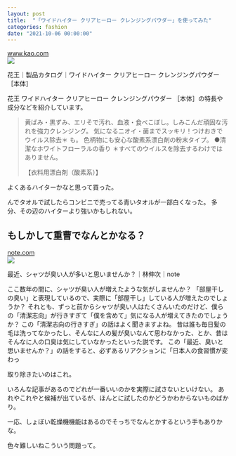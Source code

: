 ```yaml
---
layout: post
title:  "「ワイドハイター クリアヒーロー クレンジングパウダー」を使ってみた"
categories: fashion
date: "2021-10-06 00:00:00"
---
```



<div class="card">
  <a href="https://www.kao.com/jp/products/widehaiter/4901301332769/"></a>
  <div class="card__header">
    <a href="https://www.kao.com/jp/products/widehaiter/4901301332769/">www.kao.com</a>
  </div>
  <div class="card__image">
    <img src="https://www.kao.com/content/dam/sites/kao/www-kao-com/jp/ja/products/widehaiter/25993914/GG01.jpg">
  </div>
  <div class="card__title">
    <p>花王｜製品カタログ｜ワイドハイター クリアヒーロー クレンジングパウダー ［本体］</p>
  </div>
  <div class="card__description">
    <p>花王 ワイドハイター クリアヒーロー クレンジングパウダー ［本体］の特長や成分などを紹介しています。</p>
  </div>
</div>


> 黄ばみ・黒ずみ、エリそで汚れ、血液・食べこぼし。しみこんだ頑固な汚れを強力クレンジング。
> 気になるニオイ・菌までスッキリ！つけおきでウイルス除去＊ も。
> 色柄物にも安心な酸素系漂白剤の粉末タイプ。
> ●清潔なホワイトフローラルの香り
> ＊すべてのウイルスを除去するわけではありません。
> 
> 【衣料用漂白剤（酸素系）】

よくあるハイターかなと思って買った。

んでタオルで試したらコンビニで売ってる青いタオルが一部白くなった。
多分、その辺のハイターより強いかもしれない。

## もしかして重曹でなんとかなる？


<div class="card">
  <a href="https://note.com/bar_bossa/n/n566b9c099d79"></a>
  <div class="card__header">
    <a href="https://note.com/bar_bossa/n/n566b9c099d79">note.com</a>
  </div>
  <div class="card__image">
    <img src="https://assets.st-note.com/production/uploads/images/2417166/profile_9245d2868629e8020a326fed3ee09689.jpg?fit=bounds&format=jpeg&quality=85&width=330">
  </div>
  <div class="card__title">
    <p>最近、シャツが臭い人が多いと思いませんか？｜林伸次｜note</p>
  </div>
  <div class="card__description">
    <p>ここ数年の間に、シャツが臭い人が増えたような気がしませんか？  「部屋干しの臭い」と表現しているので、実際に「部屋干し」している人が増えたのでしょうか？  それとも、ずっと前からシャツが臭い人はたくさんいたのだけど、僕らの「清潔志向」が行きすぎて「僕を含めて」気になる人が増えてきたのでしょうか？  この「清潔志向の行きすぎ」の話はよく聞きますよね。  昔は誰も毎日髪の毛は洗ってなかったし、そんなに人の髪が臭いなんて思わなかった、とか、昔はそんなに人の口臭は気にしていなかったといった説です。  この「最近、臭いと思いませんか？」の話をすると、必ずあるリアクションに「日本人の食習慣が変わっ</p>
  </div>
</div>


取り除きたいのはこれ。

いろんな記事があるのでどれが一番いいのかを実際に試さないといけない。
あれやこれやと候補が出ているが、ほんとに試したのかどうかわからないものばかり。

一応、しょぼい乾燥機機能はあるのでそっちでなんとかするという手もありかな。

色々難しいねこういう問題って。
